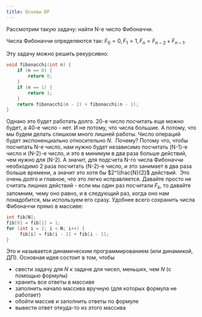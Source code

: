 ```yaml
---
title: Основы DP
---
```


Рассмотрим такую задачу: найти N-е число Фибоначчи.

Числа Фибоначчи определяются так: $F_0 = 0, F_1 = 1, F_n = F_{n-2} +
F_{n-1}$.

Эту задачу можно решить рекурсивно:

``` C++ numberLines
void fibonacchi(int n) {
    if (n == 0) {
        return 0;
    }
    if (n == 1) {
        return 1;
    }
    return fibonacchi(n - 2) + fibonacchi(n - 1);
}
```

Однако это будет работать долго. 20-е число посчитать еще можно будет, а
40-е число - нет. И не потому, что числа большие. А потому, что мы будем
делать слишком много лишней работы. Число операций будет экспоненциально
относительно $N$. ​ Почему? Потому что, чтобы посчитать N-е число, нам
нужно будет независимо посчитать (N-1)-е число и (N-2)-е число, и это
в минимум в два раза больше действий, чем нужно для (N-2). А значит,
для подсчета N-го числа Фибоначчи необходимо 2 раза посчитать (N-2)-е
число, и это занимает в два раза больше времени, а значит это хотя бы
$2^\\frac{N}{2}$ действий. ​ Это очень долго и главное, что это легко
исправляется. Давайте просто не считать лишних действий - если мы
один раз посчитали $F_k$, то давайте запомним, чему оно равно, и в
следующий раз, когда оно нам понадобится, мы используем его сразу.
Удобнее всего сохранить числа Фибоначчи прямо в массиве:

``` C++ numberLines
int fib[N];
fib[0] = fib[1] = 1;
for (int i = 2; i < N; i++) {
     fib[i] = fib[i - 2] + fib[i - 1];
}
```

Это и называется динамическим программированием (или динамикой, ДП).
Основная идея состоит в том, чтобы

  - свести задачу для $N$ к задаче для чисел, меньших, чем $N$ (с
    помощью формулы)
  - хранить все ответы в массиве
  - заполнить начало массива вручную (для которых формула не работает)
  - обойти массив и заполнить ответы по формуле
  - вывести ответ откуда-то из этого массива